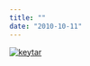 ```yaml
---
title: ""
date: "2010-10-11"
---
```


[![](http://nickfoden.files.wordpress.com/2010/10/keytar.jpeg "keytar")](http://nickfoden.files.wordpress.com/2010/10/keytar.jpeg)
